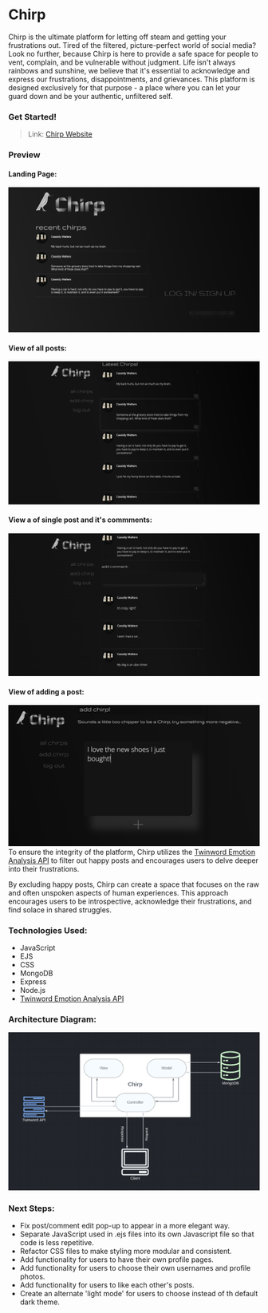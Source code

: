# Chirp

Chirp is the ultimate platform for letting off steam and getting your frustrations out. Tired of the filtered, picture-perfect world of social media? Look no further, because Chirp is here to provide a safe space for people to vent, complain, and be vulnerable without judgment. Life isn't always rainbows and sunshine, we believe that it's essential to acknowledge and express our frustrations, disappointments, and grievances. This platform is designed exclusively for that purpose - a place where you can let your guard down and be your authentic, unfiltered self.

### Get Started!
>Link: [Chirp Website](https://chirpcw.herokuapp.com/)

### Preview

#### Landing Page:
![Landing Page](./readme-assets/landing.png)

#### View of all posts:
![All Posts Page](./readme-assets/index.png)

#### View a of single post and it's commments:
![Single Post Page](./readme-assets/show.png)

#### View of adding a post:
![Add Post Page](./readme-assets/new.png)
To ensure the integrity of the platform, Chirp utilizes the [Twinword Emotion Analysis API](https://www.twinword.com/api/emotion-analysis.php) to filter out happy posts and encourages users to delve deeper into their frustrations.

By excluding happy posts, Chirp can create a space that focuses on the raw and often unspoken aspects of human experiences. This approach encourages users to be introspective, acknowledge their frustrations, and find solace in shared struggles.

### Technologies Used:
- JavaScript
- EJS
- CSS
- MongoDB
- Express
- Node.js
- [Twinword Emotion Analysis API](https://www.twinword.com/api/emotion-analysis.php)

### Architecture Diagram:
![Architecture Diagram](./readme-assets/architecture-diagram.png)

### Next Steps:
- Fix post/comment edit pop-up to appear in a more elegant way.
- Separate JavaScript used in .ejs files into its own Javascript file so that code is less repetitive.
- Refactor CSS files to make styling more modular and consistent. 
- Add functionality for users to have their own profile pages.
- Add functionality for users to choose their own usernames and profile photos.
- Add functionality for users to like each other's posts.
- Create an alternate 'light mode' for users to choose instead of th default dark theme.